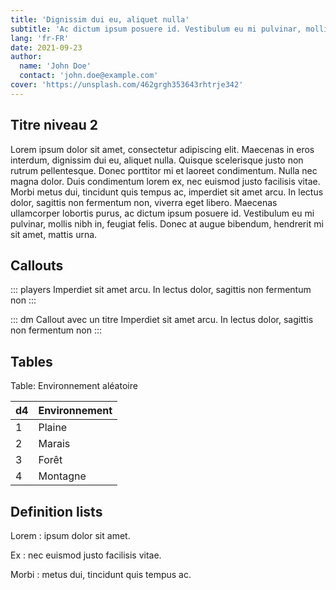 ```yaml
---
title: 'Dignissim dui eu, aliquet nulla'
subtitle: 'Ac dictum ipsum posuere id. Vestibulum eu mi pulvinar, mollis nibh in, feugiat felis. Donec at augue bibendum, hendrerit mi sit amet, mattis urna.'
lang: 'fr-FR'
date: 2021-09-23
author:
  name: 'John Doe'
  contact: 'john.doe@example.com'
cover: 'https://unsplash.com/462grgh353643rhtrje342'
---
```


## Titre niveau 2

Lorem ipsum dolor sit amet, consectetur adipiscing elit. Maecenas in eros interdum, dignissim dui eu, aliquet nulla. Quisque scelerisque justo non rutrum pellentesque. Donec porttitor mi et laoreet condimentum. Nulla nec magna dolor. Duis condimentum lorem ex, nec euismod justo facilisis vitae. Morbi metus dui, tincidunt quis tempus ac, imperdiet sit amet arcu. In lectus dolor, sagittis non fermentum non, viverra eget libero. Maecenas ullamcorper lobortis purus, ac dictum ipsum posuere id. Vestibulum eu mi pulvinar, mollis nibh in, feugiat felis. Donec at augue bibendum, hendrerit mi sit amet, mattis urna.

## Callouts

::: players
Imperdiet sit amet arcu. In lectus dolor, sagittis non fermentum non
:::

::: dm Callout avec un titre
Imperdiet sit amet arcu. In lectus dolor, sagittis non fermentum non
:::

## Tables

Table: Environnement aléatoire

| d4  | Environnement |
| --- | ------------- |
| 1   | Plaine        |
| 2   | Marais        |
| 3   | Forêt         |
| 4   | Montagne      |

## Definition lists

Lorem
: ipsum dolor sit amet.

Ex
: nec euismod justo facilisis vitae.

Morbi
: metus dui, tincidunt quis tempus ac.
